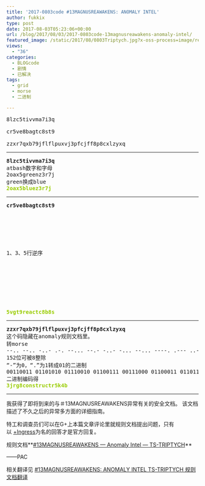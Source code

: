 ```yaml
---
title: '2017-0803code #13MAGNUSREAWAKENS: ANOMALY INTEL'
author: fukkix
type: post
date: 2017-08-03T05:23:06+00:00
url: /blog/2017/08/03/2017-0803code-13magnusreawakens-anomaly-intel/
featured_image: /static/2017/08/0803Triptych.jpg?x-oss-process=image/resize,m_fill,w_700,h_220
views:
  - "36"
categories:
  - BLOGcode
  - 剧情
  - 已解决
tags:
  - grid
  - morse
  - 二进制

---
```

<pre>8lzc5tivvma7i3q

cr5ve8bagtc8st9

zzxr7qxb79jflflpuxvj3pfcjff8p8cxlzyxq
<!--more--></pre>

* * *

<pre><strong>8lzc5tivvma7i3q
</strong>atbash数字和字母
2oax5greenz3r7j
green换成blue
<span style="color: #99cc00;"><strong>2oax5bluez3r7j</strong></span></pre>

* * *

<pre><strong>cr5ve8bagtc8st9
</strong>


<table border="0" cellpading="0" cellspacing="0"   >
  
  	
  
</table>

1、3、5行逆序



<table border="0" cellpading="0" cellspacing="0"   >
  
  	
  
</table>



<strong><span style="color: #99cc00;">5vgt9reactc8b8s</span></strong></pre>

* * *

<pre><strong>zzxr7qxb79jflflpuxvj3pfcjff8p8cxlzyxq
</strong>这个码隐藏在anomaly规则文档里。
转morse
--.. --.. -..- .-. --... --.- -..- -... --... ----. .--- ..-. .-.. ..-. .--. ..- -..- ...- .--- ...-- .--. ..-. -.-. .--- ..-. ..-. ---.. .--. ---.. -.-. -..- .--. --.. -.-- -..- --.- 
152位可被8整除
“-”为0，“.”为1转成01的二进制
00110011 01101010 01110010 01100111 00111000 01100011 01101111 01101110 01110011 01110100 01110010 01110101 01100011 01110100 01110010 00110101 01101011 00110100 01100010
二进制编码得
<strong><span style="color: #99cc00;">3jrg8constructr5k4b</span></strong></pre>

* * *

我获得了即将到来的与＃13MAGNUSREAWAKENS异常有关的安全文档。 该文档描述了不久之后的异常多方面的详细指南。

特工和调查员们可以在G+上本篇文章评论里就规则文档提出问题，只有以 [+Ingress][1]为名的回答才是官方回复。

规则文档**[#13MAGNUSREAWAKENS — Anomaly Intel — TS-TRIPTYCH][2]**

——PAC

相关翻译见 [#13MAGNUSREAWAKENS: ANOMALY INTEL TS-TRIPTYCH 规则文档翻译][3]

&nbsp;

 [1]: https://plus.google.com/+ingress
 [2]: https://docs.google.com/document/d/16FZte6AWVhELC1c7aL5H1FnnL4cR4hjW_cw0lX7rCuI/edit?usp=sharing
 [3]: https://passcode.fr/2017/08/04/13magnusreawakens-anomaly-intel-ts-triptych%e8%a7%84%e5%88%99%e6%96%87%e6%a1%a3%e7%bf%bb%e8%af%91/